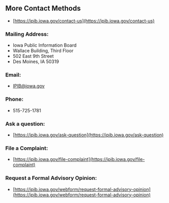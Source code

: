 ## More Contact Methods

- [https://ipib.iowa.gov/contact-us](https://ipib.iowa.gov/contact-us)

### Mailing Address:

- Iowa Public Information Board
- Wallace Building, Third Floor
- 502 East 9th Street
- Des Moines, IA 50319

### Email: 

- IPIB@iowa.gov

### Phone: 

- 515-725-1781

### Ask a question:

- [https://ipib.iowa.gov/ask-question](https://ipib.iowa.gov/ask-question)

### File a Complaint:

- [https://ipib.iowa.gov/file-complaint](https://ipib.iowa.gov/file-complaint)

### Request a Formal Advisory Opinion:

- [https://ipib.iowa.gov/webform/request-formal-advisory-opinion](https://ipib.iowa.gov/webform/request-formal-advisory-opinion)

